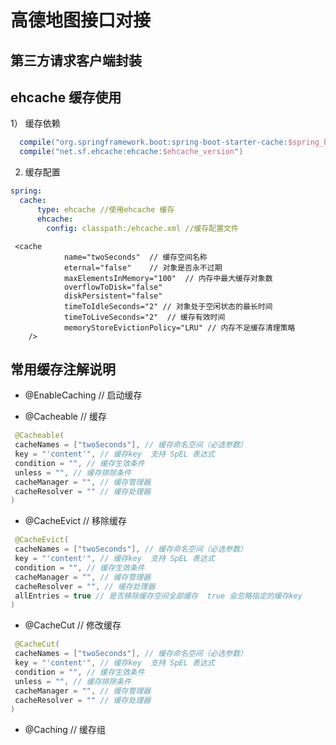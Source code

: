 # 高德地图接口对接

## 第三方请求客户端封装

## ehcache 缓存使用

1） 缓存依赖
```gradle
  compile("org.springframework.boot:spring-boot-starter-cache:$spring_boot_version")
  compile("net.sf.ehcache:ehcache:$ehcache_version")
```
2) 缓存配置

```yml
spring:
  cache:
      type: ehcache //使用ehcache 缓存
      ehcache:
        config: classpath:/ehcache.xml //缓存配置文件
```

```text
 <cache
            name="twoSeconds"  // 缓存空间名称
            eternal="false"    // 对象是否永不过期
            maxElementsInMemory="100"  // 内存中最大缓存对象数
            overflowToDisk="false"
            diskPersistent="false"
            timeToIdleSeconds="2" // 对象处于空闲状态的最长时间
            timeToLiveSeconds="2"  // 缓存有效时间
            memoryStoreEvictionPolicy="LRU" // 内存不足缓存清理策略
    />
```

## 常用缓存注解说明

* @EnableCaching // 启动缓存

* @Cacheable // 缓存
```kotlin
 @Cacheable(
 cacheNames = ["twoSeconds"], // 缓存命名空间（必选参数）
 key = "'content'", // 缓存key  支持 SpEL 表达式
 condition = "", // 缓存生效条件
 unless = "", // 缓存排除条件
 cacheManager = "", // 缓存管理器
 cacheResolver = "" // 缓存处理器
)
```

* @CacheEvict // 移除缓存
```kotlin
 @CacheEvict(
 cacheNames = ["twoSeconds"], // 缓存命名空间（必选参数）
 key = "'content'", // 缓存key  支持 SpEL 表达式
 condition = "", // 缓存生效条件
 cacheManager = "", // 缓存管理器
 cacheResolver = "", // 缓存处理器
 allEntries = true // 是否移除缓存空间全部缓存  true 会忽略指定的缓存key
)
```

* @CacheCut // 修改缓存
```kotlin
 @CacheCut(
 cacheNames = ["twoSeconds"], // 缓存命名空间（必选参数）
 key = "'content'", // 缓存key  支持 SpEL 表达式
 condition = "", // 缓存生效条件
 unless = "", // 缓存排除条件
 cacheManager = "", // 缓存管理器
 cacheResolver = "" // 缓存处理器
)
```

* @Caching // 缓存组 

